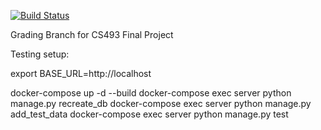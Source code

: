 [![Build Status](https://travis-ci.org/bmdoil/code-bites.svg?branch=master)](https://travis-ci.org/bmdoil/code-bites)

Grading Branch for CS493 Final Project

Testing setup:

export BASE_URL=http://localhost

docker-compose up -d --build
docker-compose exec server python manage.py recreate_db
docker-compose exec server python manage.py add_test_data
docker-compose exec server python manage.py test
